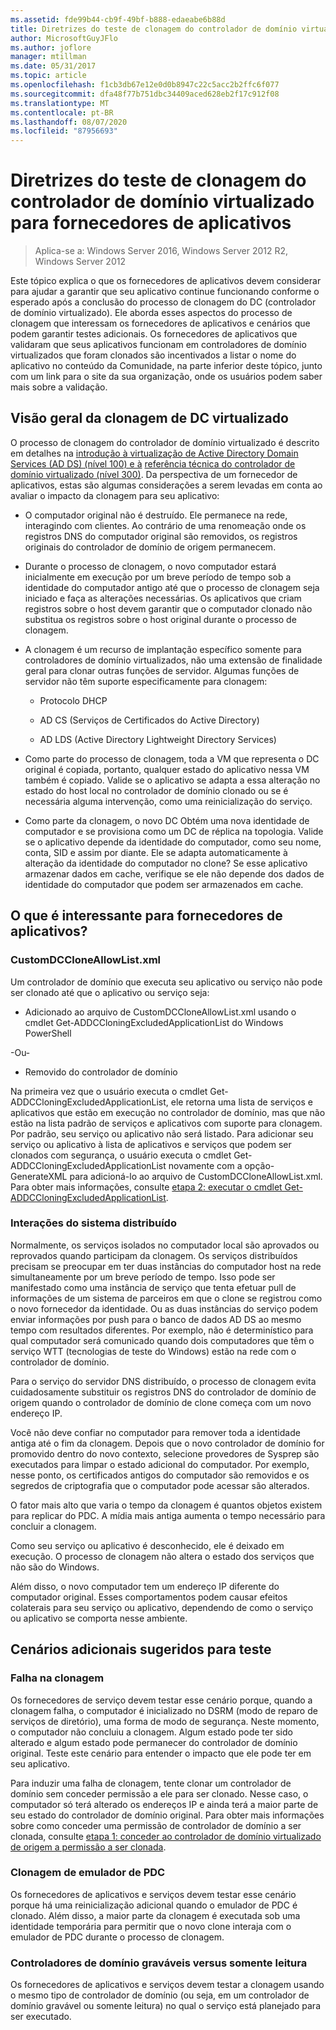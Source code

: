 ```yaml
---
ms.assetid: fde99b44-cb9f-49bf-b888-edaeabe6b88d
title: Diretrizes do teste de clonagem do controlador de domínio virtualizado para fornecedores de aplicativos
author: MicrosoftGuyJFlo
ms.author: joflore
manager: mtillman
ms.date: 05/31/2017
ms.topic: article
ms.openlocfilehash: f1cb3db67e12e0d0b8947c22c5acc2b2ffc6f077
ms.sourcegitcommit: dfa48f77b751dbc34409aced628eb2f17c912f08
ms.translationtype: MT
ms.contentlocale: pt-BR
ms.lasthandoff: 08/07/2020
ms.locfileid: "87956693"
---
```

# <a name="virtualized-domain-controller-cloning-test-guidance-for-application-vendors"></a>Diretrizes do teste de clonagem do controlador de domínio virtualizado para fornecedores de aplicativos

>Aplica-se a: Windows Server 2016, Windows Server 2012 R2, Windows Server 2012

Este tópico explica o que os fornecedores de aplicativos devem considerar para ajudar a garantir que seu aplicativo continue funcionando conforme o esperado após a conclusão do processo de clonagem do DC (controlador de domínio virtualizado). Ele aborda esses aspectos do processo de clonagem que interessam os fornecedores de aplicativos e cenários que podem garantir testes adicionais. Os fornecedores de aplicativos que validaram que seus aplicativos funcionam em controladores de domínio virtualizados que foram clonados são incentivados a listar o nome do aplicativo no conteúdo da Comunidade, na parte inferior deste tópico, junto com um link para o site da sua organização, onde os usuários podem saber mais sobre a validação.

## <a name="overview-of-virtualized-dc-cloning"></a>Visão geral da clonagem de DC virtualizado
O processo de clonagem do controlador de domínio virtualizado é descrito em detalhes na [introdução à virtualização de Active Directory Domain Services (AD DS) (nível 100) e à](../../introduction-to-active-directory-domain-services-ad-ds-virtualization-level-100.md) [referência técnica do controlador de domínio virtualizado (nível 300)](../../deploy/virtual-dc/virtualized-domain-controller-technical-reference--level-300-.md). Da perspectiva de um fornecedor de aplicativos, estas são algumas considerações a serem levadas em conta ao avaliar o impacto da clonagem para seu aplicativo:

-   O computador original não é destruído. Ele permanece na rede, interagindo com clientes. Ao contrário de uma renomeação onde os registros DNS do computador original são removidos, os registros originais do controlador de domínio de origem permanecem.

-   Durante o processo de clonagem, o novo computador estará inicialmente em execução por um breve período de tempo sob a identidade do computador antigo até que o processo de clonagem seja iniciado e faça as alterações necessárias. Os aplicativos que criam registros sobre o host devem garantir que o computador clonado não substitua os registros sobre o host original durante o processo de clonagem.

-   A clonagem é um recurso de implantação específico somente para controladores de domínio virtualizados, não uma extensão de finalidade geral para clonar outras funções de servidor. Algumas funções de servidor não têm suporte especificamente para clonagem:

    -   Protocolo DHCP

    -   AD CS (Serviços de Certificados do Active Directory)

    -   AD LDS (Active Directory Lightweight Directory Services)

-   Como parte do processo de clonagem, toda a VM que representa o DC original é copiada, portanto, qualquer estado do aplicativo nessa VM também é copiado. Valide se o aplicativo se adapta a essa alteração no estado do host local no controlador de domínio clonado ou se é necessária alguma intervenção, como uma reinicialização do serviço.

-   Como parte da clonagem, o novo DC Obtém uma nova identidade de computador e se provisiona como um DC de réplica na topologia. Valide se o aplicativo depende da identidade do computador, como seu nome, conta, SID e assim por diante. Ele se adapta automaticamente à alteração da identidade do computador no clone? Se esse aplicativo armazenar dados em cache, verifique se ele não depende dos dados de identidade do computador que podem ser armazenados em cache.

## <a name="what-is-interesting-for-application-vendors"></a>O que é interessante para fornecedores de aplicativos?

### <a name="customdccloneallowlistxml"></a>CustomDCCloneAllowList.xml
Um controlador de domínio que executa seu aplicativo ou serviço não pode ser clonado até que o aplicativo ou serviço seja:

-   Adicionado ao arquivo de CustomDCCloneAllowList.xml usando o cmdlet Get-ADDCCloningExcludedApplicationList do Windows PowerShell

-Ou-

-   Removido do controlador de domínio

Na primeira vez que o usuário executa o cmdlet Get-ADDCCloningExcludedApplicationList, ele retorna uma lista de serviços e aplicativos que estão em execução no controlador de domínio, mas que não estão na lista padrão de serviços e aplicativos com suporte para clonagem. Por padrão, seu serviço ou aplicativo não será listado. Para adicionar seu serviço ou aplicativo à lista de aplicativos e serviços que podem ser clonados com segurança, o usuário executa o cmdlet Get-ADDCCloningExcludedApplicationList novamente com a opção-GenerateXML para adicioná-lo ao arquivo de CustomDCCloneAllowList.xml. Para obter mais informações, consulte [etapa 2: executar o cmdlet Get-ADDCCloningExcludedApplicationList](/powershell/module/addsadministration/get-addccloningexcludedapplicationlist).

### <a name="distributed-system-interactions"></a>Interações do sistema distribuído
Normalmente, os serviços isolados no computador local são aprovados ou reprovados quando participam da clonagem. Os serviços distribuídos precisam se preocupar em ter duas instâncias do computador host na rede simultaneamente por um breve período de tempo. Isso pode ser manifestado como uma instância de serviço que tenta efetuar pull de informações de um sistema de parceiros em que o clone se registrou como o novo fornecedor da identidade. Ou as duas instâncias do serviço podem enviar informações por push para o banco de dados AD DS ao mesmo tempo com resultados diferentes. Por exemplo, não é determinístico para qual computador será comunicado quando dois computadores que têm o serviço WTT (tecnologias de teste do Windows) estão na rede com o controlador de domínio.

Para o serviço do servidor DNS distribuído, o processo de clonagem evita cuidadosamente substituir os registros DNS do controlador de domínio de origem quando o controlador de domínio de clone começa com um novo endereço IP.

Você não deve confiar no computador para remover toda a identidade antiga até o fim da clonagem. Depois que o novo controlador de domínio for promovido dentro do novo contexto, selecione provedores de Sysprep são executados para limpar o estado adicional do computador. Por exemplo, nesse ponto, os certificados antigos do computador são removidos e os segredos de criptografia que o computador pode acessar são alterados.

O fator mais alto que varia o tempo da clonagem é quantos objetos existem para replicar do PDC. A mídia mais antiga aumenta o tempo necessário para concluir a clonagem.

Como seu serviço ou aplicativo é desconhecido, ele é deixado em execução. O processo de clonagem não altera o estado dos serviços que não são do Windows.

Além disso, o novo computador tem um endereço IP diferente do computador original. Esses comportamentos podem causar efeitos colaterais para seu serviço ou aplicativo, dependendo de como o serviço ou aplicativo se comporta nesse ambiente.

## <a name="additional-scenarios-suggested-for-testing"></a>Cenários adicionais sugeridos para teste

### <a name="cloning-failure"></a>Falha na clonagem
Os fornecedores de serviço devem testar esse cenário porque, quando a clonagem falha, o computador é inicializado no DSRM (modo de reparo de serviços de diretório), uma forma de modo de segurança. Neste momento, o computador não concluiu a clonagem. Algum estado pode ter sido alterado e algum estado pode permanecer do controlador de domínio original. Teste este cenário para entender o impacto que ele pode ter em seu aplicativo.

Para induzir uma falha de clonagem, tente clonar um controlador de domínio sem conceder permissão a ele para ser clonado. Nesse caso, o computador só terá alterado os endereços IP e ainda terá a maior parte de seu estado do controlador de domínio original. Para obter mais informações sobre como conceder uma permissão de controlador de domínio a ser clonada, consulte [etapa 1: conceder ao controlador de domínio virtualizado de origem a permissão a ser clonada](../../get-started/virtual-dc/virtualized-domain-controller-deployment-and-configuration.md).

### <a name="pdc-emulator-cloning"></a>Clonagem de emulador de PDC
Os fornecedores de aplicativos e serviços devem testar esse cenário porque há uma reinicialização adicional quando o emulador de PDC é clonado. Além disso, a maior parte da clonagem é executada sob uma identidade temporária para permitir que o novo clone interaja com o emulador de PDC durante o processo de clonagem.

### <a name="writable-versus-read-only-domain-controllers"></a>Controladores de domínio graváveis versus somente leitura
Os fornecedores de aplicativos e serviços devem testar a clonagem usando o mesmo tipo de controlador de domínio (ou seja, em um controlador de domínio gravável ou somente leitura) no qual o serviço está planejado para ser executado.
